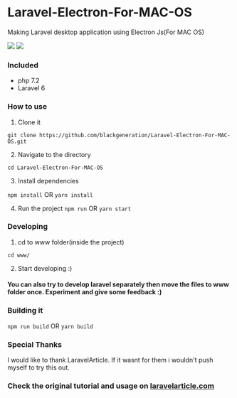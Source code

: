 # Laravel-Electron-For-MAC-OS
Making Laravel desktop application using Electron Js(For MAC OS)

<p>
    <a href="https://creativecommons.org/licenses/by/4.0/"><img src="https://badgen.net/badge/licence/CC BY 4.0/23BCCB" /></a>
    <a href="https://twitter.com/laravelarticle"><img src="https://badgen.net/badge/twitter/@deepstate44/1DA1F2?icon&label" /></a>
</a>
</p>

### Included
- php 7.2
- Laravel 6

### How to use

1. Clone it 

```git clone https://github.com/blackgeneration/Laravel-Electron-For-MAC-OS.git```

2. Navigate to the directory

```cd Laravel-Electron-For-MAC-OS```

3. Install dependencies

```npm install``` OR ```yarn install```

4. Run the project
```npm run``` OR ```yarn start```

### Developing

1. cd to www folder(inside the project)

```cd www/```

2. Start developing :)

#### You can also try to develop laravel separately then move the files to www folder once. Experiment and give some feedback :)


### Building it

```npm run build``` OR ```yarn build```


### Special Thanks

I would like to thank LaravelArticle. If it wasnt for them i wouldn't push myself to try this out.


### Check the original tutorial and usage on [laravelarticle.com](https://laravelarticle.com/laravel-desktop-application-using-electron-js)
